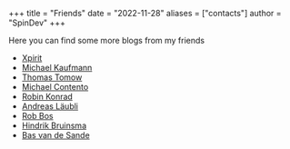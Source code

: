 +++
title = "Friends"
date = "2022-11-28"
aliases = ["contacts"]
author = "SpinDev"
+++

Here you can find some more blogs from my friends

- [Xpirit](https://xpirit.com/news)
- [Michael Kaufmann](https://writeabout.net)
- [Thomas Tomow](https://tomow.de)
- [Michael Contento](https://michaelcontento.de")
- [Robin Konrad](https://robinkonrad.de)
- [Andreas Läubli](https://powerranger.space)
- [Rob Bos](https://devopsjournal.io/)
- [Hindrik Bruinsma](https://cloudcosmonaut.io/)
- [Bas van de Sande](https://azurecodingarchitect.com/)